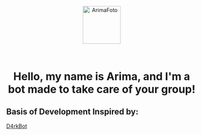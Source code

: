 <div align="center">
  <p>
      <img src="https://cdn.discordapp.com/avatars/810127381683240980/c2967bd88782cfea67536c25fef1e688.png?size=2048" width="100" alt="ArimaFoto" />
  </p>
  <br />
  <h1>
  Hello, my name is Arima, and I'm a bot made to take care of your group!
  </h1>
</div>

## Basis of Development Inspired by:
[D4rkBot](https://github.com/davidffa/D4rkBot)